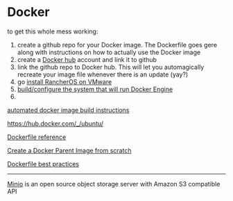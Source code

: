 # Docker

to get this whole mess working:
1.  create a github repo for your Docker image.  The Dockerfile goes gere along with instructions on how to actually use the Docker image
2.  create a [Docker hub](https://hub.docker.com/) account and link it to github
3.  link the github repo to Docker hub.  This will let you automagically recreate your image file whenever there is an update (yay?)
4.  go [install RancherOS on VMware](https://github.com/shepner/Docker-RancherOS)
5.  [build/configure the system that will run Docker Engine](https://github.com/shepner/Docker-DockerMachineHost)
6.  



[automated docker image build instructions](https://docs.docker.com/docker-hub/builds/)

https://hub.docker.com/_/ubuntu/

[Dockerfile reference](https://docs.docker.com/engine/reference/builder/#format)

[Create a Docker Parent Image from scratch](https://docs.docker.com/engine/userguide/eng-image/baseimages/#creating-a-simple-parent-image-using-scratch)

[Dockerfile best practices](https://docs.docker.com/engine/userguide/eng-image/dockerfile_best-practices/#general-guidelines-and-recommendations)


---

[Minio](https://www.minio.io/) is an open source object storage server with Amazon S3 compatible API

